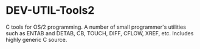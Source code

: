 # DEV-UTIL-Tools2
C tools for OS/2 programming. A number of small programmer's utilities such as ENTAB and DETAB, CB, TOUCH, DIFF, CFLOW, XREF, etc. Includes highly generic C source.
